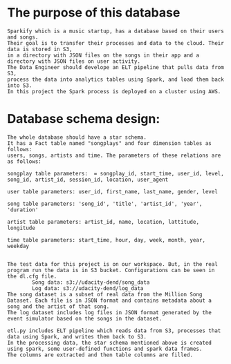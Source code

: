 # The purpose of this database
    Sparkify which is a music startup, has a database based on their users and songs. 
    Their goal is to transfer their processes and data to the cloud. Their data is stored in S3,
    in a directory with JSON files on the songs in their app and a directory with JSON files on user activity.
    The Data Engineer should develope an ELT pipeline that pulls data from S3,
    process the data into analytics tables using Spark, and load them back into S3. 
    In this project the Spark process is deployed on a cluster using AWS.


# Database schema design:
    The whole database should have a star schema.     
    It has a Fact table named "songplays" and four dimension tables as follows:
    users, songs, artists and time. The parameters of these relations are as follows:
    
    songplay table parameters:  = songplay_id, start_time, user_id, level, song_id, artist_id, session_id, location, user_agent

    user table parameters: user_id, first_name, last_name, gender, level 

    song table parameters: 'song_id', 'title', 'artist_id', 'year', 'duration'

    artist table parameters: artist_id, name, location, lattitude, longitude

    time table parameters: start_time, hour, day, week, month, year, weekday


    The test data for this project is on our workspace. But, in the real program run the data is in S3 bucket. Configurations can be seen in the dl.cfg file.
            Song data: s3://udacity-dend/song_data
            Log data: s3://udacity-dend/log_data
    The song dataset is a subset of real data from the Million Song Dataset. Each file is in JSON format and contains metadata about a song and the artist of that song. 
    The log dataset includes log files in JSON format generated by the event simulator based on the songs in the dataset.
    
    etl.py includes ELT pipeline which reads data from S3, processes that data using Spark, and writes them back to S3.  
    In the processing data, the star schema mentioned above is created using spark, some user-defined functions and spark data frames. 
    The columns are extracted and then table columns are filled. 
